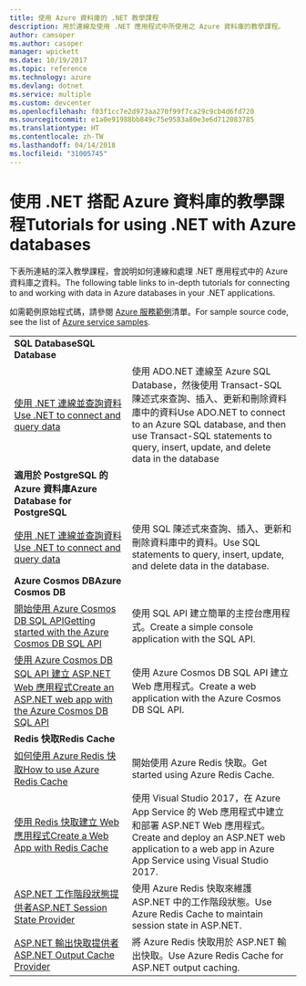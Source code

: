 ```yaml
---
title: 使用 Azure 資料庫的 .NET 教學課程
description: 用於連線及使用 .NET 應用程式中所使用之 Azure 資料庫的教學課程。
author: camsoper
ms.author: casoper
manager: wpickett
ms.date: 10/19/2017
ms.topic: reference
ms.technology: azure
ms.devlang: dotnet
ms.service: multiple
ms.custom: devcenter
ms.openlocfilehash: f03f1cc7e2d973aa270f99f7ca29c9cb4d6fd720
ms.sourcegitcommit: e1a0e91988bb849c75e9583a80e3e6d712083785
ms.translationtype: HT
ms.contentlocale: zh-TW
ms.lasthandoff: 04/14/2018
ms.locfileid: "31005745"
---
```

# <a name="tutorials-for-using-net-with-azure-databases"></a><span data-ttu-id="28bc4-103">使用 .NET 搭配 Azure 資料庫的教學課程</span><span class="sxs-lookup"><span data-stu-id="28bc4-103">Tutorials for using .NET with Azure databases</span></span>

<span data-ttu-id="28bc4-104">下表所連結的深入教學課程，會說明如何連線和處理 .NET 應用程式中的 Azure 資料庫之資料。</span><span class="sxs-lookup"><span data-stu-id="28bc4-104">The following table links to in-depth tutorials for connecting to and working with data in Azure databases in your .NET applications.</span></span>

<span data-ttu-id="28bc4-105">如需範例原始程式碼，請參閱 [Azure 服務範例](https://azure.microsoft.com/resources/samples/?platform=dotnet)清單。</span><span class="sxs-lookup"><span data-stu-id="28bc4-105">For sample source code, see the list of [Azure service samples](https://azure.microsoft.com/resources/samples/?platform=dotnet).</span></span>

| | |
|---|---|
| <span data-ttu-id="28bc4-106">**SQL Database**</span><span class="sxs-lookup"><span data-stu-id="28bc4-106">**SQL Database**</span></span> ||
| <span data-ttu-id="28bc4-107">[使用 .NET 連線並查詢資料][1]</span><span class="sxs-lookup"><span data-stu-id="28bc4-107">[Use .NET to connect and query data][1]</span></span> | <span data-ttu-id="28bc4-108">使用 ADO.NET 連線至 Azure SQL Database，然後使用 Transact-SQL 陳述式來查詢、插入、更新和刪除資料庫中的資料</span><span class="sxs-lookup"><span data-stu-id="28bc4-108">Use ADO.NET to connect to an Azure SQL database, and then use Transact-SQL statements to query, insert, update, and delete data in the database</span></span> | 
| <span data-ttu-id="28bc4-109">**適用於 PostgreSQL 的 Azure 資料庫**</span><span class="sxs-lookup"><span data-stu-id="28bc4-109">**Azure Database for PostgreSQL**</span></span> ||
| <span data-ttu-id="28bc4-110">[使用 .NET 連線並查詢資料][2]</span><span class="sxs-lookup"><span data-stu-id="28bc4-110">[Use .NET to connect and query data][2]</span></span> | <span data-ttu-id="28bc4-111">使用 SQL 陳述式來查詢、插入、更新和刪除資料庫中的資料。</span><span class="sxs-lookup"><span data-stu-id="28bc4-111">Use SQL statements to query, insert, update, and delete data in the database.</span></span> | 
| <span data-ttu-id="28bc4-112">**Azure Cosmos DB**</span><span class="sxs-lookup"><span data-stu-id="28bc4-112">**Azure Cosmos DB**</span></span> ||
| <span data-ttu-id="28bc4-113">[開始使用 Azure Cosmos DB SQL API][4]</span><span class="sxs-lookup"><span data-stu-id="28bc4-113">[Getting started with the Azure Cosmos DB SQL API][4]</span></span> | <span data-ttu-id="28bc4-114">使用 SQL API 建立簡單的主控台應用程式。</span><span class="sxs-lookup"><span data-stu-id="28bc4-114">Create a simple console application with the SQL API.</span></span> | 
| <span data-ttu-id="28bc4-115">[使用 Azure Cosmos DB SQL API 建立 ASP.NET Web 應用程式][3]</span><span class="sxs-lookup"><span data-stu-id="28bc4-115">[Create an ASP.NET web app with the Azure Cosmos DB SQL API][3]</span></span> | <span data-ttu-id="28bc4-116">使用 Azure Cosmos DB SQL API 建立 Web 應用程式。</span><span class="sxs-lookup"><span data-stu-id="28bc4-116">Create a web application with the Azure Cosmos DB SQL API.</span></span> | 
| <span data-ttu-id="28bc4-117">**Redis 快取**</span><span class="sxs-lookup"><span data-stu-id="28bc4-117">**Redis Cache**</span></span> | |
| <span data-ttu-id="28bc4-118">[如何使用 Azure Redis 快取][6]</span><span class="sxs-lookup"><span data-stu-id="28bc4-118">[How to use Azure Redis Cache][6]</span></span> | <span data-ttu-id="28bc4-119">開始使用 Azure Redis 快取。</span><span class="sxs-lookup"><span data-stu-id="28bc4-119">Get started using Azure Redis Cache.</span></span> |
| <span data-ttu-id="28bc4-120">[使用 Redis 快取建立 Web 應用程式][5]</span><span class="sxs-lookup"><span data-stu-id="28bc4-120">[Create a Web App with Redis Cache][5]</span></span> | <span data-ttu-id="28bc4-121">使用 Visual Studio 2017，在 Azure App Service 的 Web 應用程式中建立和部署 ASP.NET Web 應用程式。</span><span class="sxs-lookup"><span data-stu-id="28bc4-121">Create and deploy an ASP.NET web application to a web app in Azure App Service using Visual Studio 2017.</span></span>  | 
| <span data-ttu-id="28bc4-122">[ASP.NET 工作階段狀態提供者][7]</span><span class="sxs-lookup"><span data-stu-id="28bc4-122">[ASP.NET Session State Provider][7]</span></span> | <span data-ttu-id="28bc4-123">使用 Azure Redis 快取來維護 ASP.NET 中的工作階段狀態。</span><span class="sxs-lookup"><span data-stu-id="28bc4-123">Use Azure Redis Cache to maintain session state in ASP.NET.</span></span>  | 
| <span data-ttu-id="28bc4-124">[ASP.NET 輸出快取提供者][8]</span><span class="sxs-lookup"><span data-stu-id="28bc4-124">[ASP.NET Output Cache Provider][8]</span></span> | <span data-ttu-id="28bc4-125">將 Azure Redis 快取用於 ASP.NET 輸出快取。</span><span class="sxs-lookup"><span data-stu-id="28bc4-125">Use Azure Redis Cache for ASP.NET output caching.</span></span>  | 
 

[1]: /azure/sql-database/sql-database-connect-query-dotnet
[2]: /azure/postgresql/connect-csharp
[3]: /azure/cosmos-db/sql-api-dotnet-application
[4]: /azure/cosmos-db/sql-api-get-started
[5]: /azure/redis-cache/cache-web-app-howto
[6]: /azure/redis-cache/cache-dotnet-how-to-use-azure-redis-cache
[7]: /azure/redis-cache/cache-aspnet-session-state-provider
[8]: /azure/redis-cache/cache-aspnet-output-cache-provider
